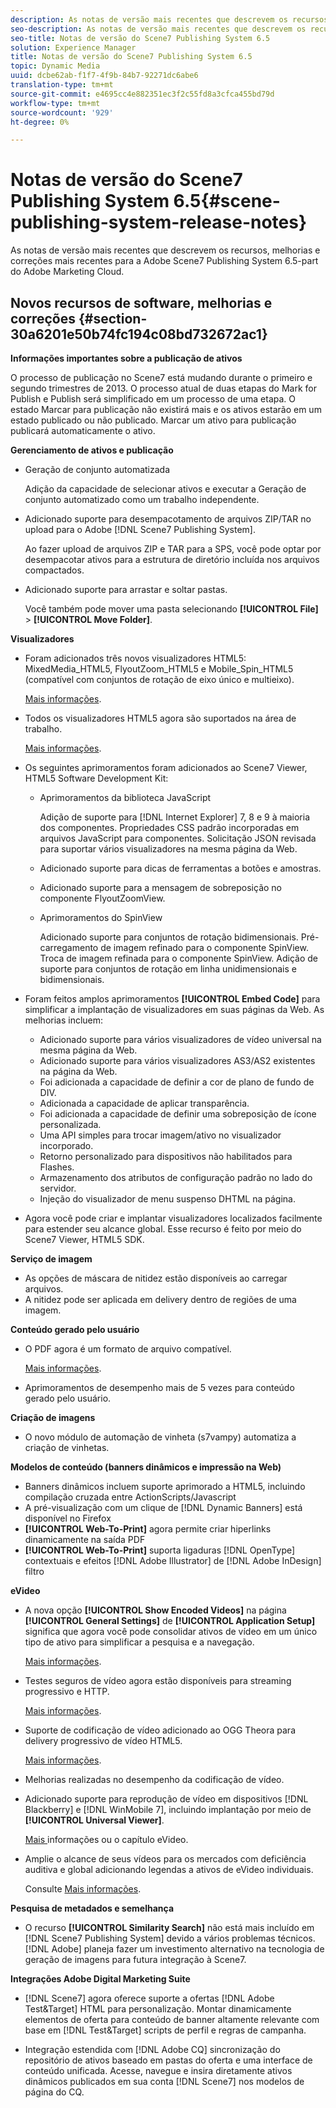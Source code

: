 ```yaml
---
description: As notas de versão mais recentes que descrevem os recursos, melhorias e correções mais recentes para a Adobe Scene7 Publishing System 6.5-part do Adobe Marketing Cloud.
seo-description: As notas de versão mais recentes que descrevem os recursos, melhorias e correções mais recentes para a Adobe Scene7 Publishing System 6.5-part do Adobe Marketing Cloud.
seo-title: Notas de versão do Scene7 Publishing System 6.5
solution: Experience Manager
title: Notas de versão do Scene7 Publishing System 6.5
topic: Dynamic Media
uuid: dcbe62ab-f1f7-4f9b-84b7-92271dc6abe6
translation-type: tm+mt
source-git-commit: e4695cc4e882351ec3f2c55fd8a3cfca455bd79d
workflow-type: tm+mt
source-wordcount: '929'
ht-degree: 0%

---
```



# Notas de versão do Scene7 Publishing System 6.5{#scene-publishing-system-release-notes}

As notas de versão mais recentes que descrevem os recursos, melhorias e correções mais recentes para a Adobe Scene7 Publishing System 6.5-part do Adobe Marketing Cloud.

## Novos recursos de software, melhorias e correções {#section-30a6201e50b74fc194c08bd732672ac1}

**Informações importantes sobre a publicação de ativos**

O processo de publicação no Scene7 está mudando durante o primeiro e segundo trimestres de 2013. O processo atual de duas etapas do Mark for Publish e Publish será simplificado em um processo de uma etapa. O estado Marcar para publicação não existirá mais e os ativos estarão em um estado publicado ou não publicado. Marcar um ativo para publicação publicará automaticamente o ativo.

**Gerenciamento de ativos e publicação**

* Geração de conjunto automatizada

   Adição da capacidade de selecionar ativos e executar a Geração de conjunto automatizado como um trabalho independente.
* Adicionado suporte para desempacotamento de arquivos ZIP/TAR no upload para o Adobe [!DNL Scene7 Publishing System].

   Ao fazer upload de arquivos ZIP e TAR para a SPS, você pode optar por desempacotar ativos para a estrutura de diretório incluída nos arquivos compactados.

* Adicionado suporte para arrastar e soltar pastas.

   Você também pode mover uma pasta selecionando **[!UICONTROL File]** > **[!UICONTROL Move Folder]**.

**Visualizadores**

* Foram adicionados três novos visualizadores HTML5: MixedMedia_HTML5, FlyoutZoom_HTML5 e Mobile_Spin_HTML5 (compatível com conjuntos de rotação de eixo único e multieixo).

   [Mais informações](http://help.adobe.com/en_US/scene7/using/WS6E593DEA-7D81-4cd6-84B0-85E8BB274176.html#WS1c46793299cf21d77e926d1613177f0a020-8000.html).
* Todos os visualizadores HTML5 agora são suportados na área de trabalho.

   [Mais informações](http://help.adobe.com/en_US/scene7/using/WS6E593DEA-7D81-4cd6-84B0-85E8BB274176.html#WS1c46793299cf21d77e926d1613177f0a020-8000.html).
* Os seguintes aprimoramentos foram adicionados ao Scene7 Viewer, HTML5 Software Development Kit:

   * Aprimoramentos da biblioteca JavaScript

      Adição de suporte para [!DNL Internet Explorer] 7, 8 e 9 à maioria dos componentes. Propriedades CSS padrão incorporadas em arquivos JavaScript para componentes. Solicitação JSON revisada para suportar vários visualizadores na mesma página da Web.
   * Adicionado suporte para dicas de ferramentas a botões e amostras.
   * Adicionado suporte para a mensagem de sobreposição no componente FlyoutZoomView.
   * Aprimoramentos do SpinView

      Adicionado suporte para conjuntos de rotação bidimensionais. Pré-carregamento de imagem refinado para o componente SpinView. Troca de imagem refinada para o componente SpinView. Adição de suporte para conjuntos de rotação em linha unidimensionais e bidimensionais.

* Foram feitos amplos aprimoramentos **[!UICONTROL Embed Code]** para simplificar a implantação de visualizadores em suas páginas da Web. As melhorias incluem:

   * Adicionado suporte para vários visualizadores de vídeo universal na mesma página da Web.
   * Adicionado suporte para vários visualizadores AS3/AS2 existentes na página da Web.
   * Foi adicionada a capacidade de definir a cor de plano de fundo de DIV.
   * Adicionada a capacidade de aplicar transparência.
   * Foi adicionada a capacidade de definir uma sobreposição de ícone personalizada.
   * Uma API simples para trocar imagem/ativo no visualizador incorporado.
   * Retorno personalizado para dispositivos não habilitados para Flashes.
   * Armazenamento dos atributos de configuração padrão no lado do servidor.
   * Injeção do visualizador de menu suspenso DHTML na página.

* Agora você pode criar e implantar visualizadores localizados facilmente para estender seu alcance global. Esse recurso é feito por meio do Scene7 Viewer, HTML5 SDK.

**Serviço de imagem**

* As opções de máscara de nitidez estão disponíveis ao carregar arquivos.
* A nitidez pode ser aplicada em delivery dentro de regiões de uma imagem.

**Conteúdo gerado pelo usuário**

* O PDF agora é um formato de arquivo compatível.

   [Mais informações](http://help.adobe.com/en_US/scene7/using/WSe8b0455615e2dc47-2df907a712f31201b35-8000.html).
* Aprimoramentos de desempenho mais de 5 vezes para conteúdo gerado pelo usuário.

**Criação de imagens**

* O novo módulo de automação de vinheta (s7vampy) automatiza a criação de vinhetas.

**Modelos de conteúdo (banners dinâmicos e impressão na Web)**

* Banners dinâmicos incluem suporte aprimorado a HTML5, incluindo compilação cruzada entre ActionScripts/Javascript
* A pré-visualização com um clique de [!DNL Dynamic Banners] está disponível no Firefox
* **[!UICONTROL Web-To-Print]** agora permite criar hiperlinks dinamicamente na saída PDF
* **[!UICONTROL Web-To-Print]** suporta ligaduras  [!DNL OpenType] contextuais e efeitos  [!DNL Adobe Illustrator] de  [!DNL Adobe InDesign] filtro

**eVideo**

* A nova opção **[!UICONTROL Show Encoded Videos]** na página **[!UICONTROL General Settings]** de **[!UICONTROL Application Setup]** significa que agora você pode consolidar ativos de vídeo em um único tipo de ativo para simplificar a pesquisa e a navegação.

   [Mais informações](http://help.adobe.com/en_US/scene7/using/WSCCBA9D3A-06A3-4f29-AF6B-36CBB2A655F1.html).

* Testes seguros de vídeo agora estão disponíveis para streaming progressivo e HTTP.

   [Mais informações](http://help.adobe.com/en_US/scene7/using/WSd968ca97bf01df72-5efde3a123268dd80f5-8000.html).
* Suporte de codificação de vídeo adicionado ao OGG Theora para delivery progressivo de vídeo HTML5.

   [Mais informações](http://help.adobe.com/en_US/scene7/using/WSE86ACF2B-BD50-4c48-A1D7-9CD4405B62D0.html#WS1c46793299cf21d7-39fae9c1131ba8968f7-7fff.html).
* Melhorias realizadas no desempenho da codificação de vídeo.
* Adicionado suporte para reprodução de vídeo em dispositivos [!DNL Blackberry] e [!DNL WinMobile 7], incluindo implantação por meio de **[!UICONTROL Universal Viewer]**.

   [Mais ](http://help.adobe.com/en_US/scene7/using/WS6E593DEA-7D81-4cd6-84B0-85E8BB274176.html#WS1c46793299cf21d77e926d1613177f0a020-8000.html) informações ou o capítulo [ ](http://help.adobe.com/en_US/scene7/using/WS53492AE1-6029-45d8-BF80-F4B5CF33EB08.html)eVideo.

* Amplie o alcance de seus vídeos para os mercados com deficiência auditiva e global adicionando legendas a ativos de eVideo individuais.

   Consulte [Mais informações](http://help.adobe.com/en_US/scene7/using/WS98ca2e6790647c06-6f6f53e137b959f094-8000.html).

**Pesquisa de metadados e semelhança**

* O recurso **[!UICONTROL Similarity Search]** não está mais incluído em [!DNL Scene7 Publishing System] devido a vários problemas técnicos. [!DNL Adobe] planeja fazer um investimento alternativo na tecnologia de geração de imagens para futura integração à Scene7.

**Integrações Adobe Digital Marketing Suite**

* [!DNL Scene7] agora oferece suporte a ofertas  [!DNL Adobe Test&Target] HTML para personalização. Montar dinamicamente elementos de oferta para conteúdo de banner altamente relevante com base em [!DNL Test&Target] scripts de perfil e regras de campanha.

* Integração estendida com [!DNL Adobe CQ] sincronização do repositório de ativos baseado em pastas do oferta e uma interface de conteúdo unificada. Acesse, navegue e insira diretamente ativos dinâmicos publicados em sua conta [!DNL Scene7] nos modelos de página do CQ.

